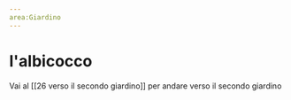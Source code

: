 ```yaml
---
area:Giardino
---
```

# l'albicocco

Vai al [[26 verso il secondo giardino]] per andare verso il secondo giardino